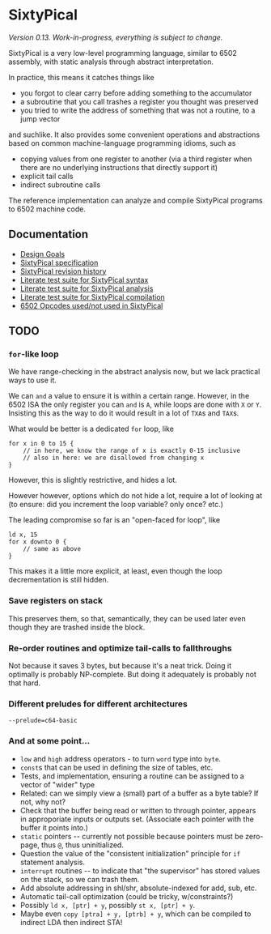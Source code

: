 SixtyPical
==========

_Version 0.13.  Work-in-progress, everything is subject to change._

SixtyPical is a very low-level programming language, similar to 6502 assembly,
with static analysis through abstract interpretation.

In practice, this means it catches things like

*   you forgot to clear carry before adding something to the accumulator
*   a subroutine that you call trashes a register you thought was preserved
*   you tried to write the address of something that was not a routine, to
    a jump vector

and suchlike.  It also provides some convenient operations and abstractions
based on common machine-language programming idioms, such as

*   copying values from one register to another (via a third register when
    there are no underlying instructions that directly support it)
*   explicit tail calls
*   indirect subroutine calls

The reference implementation can analyze and compile SixtyPical programs to
6502 machine code.

Documentation
-------------

*   [Design Goals](doc/Design%20Goals.md)
*   [SixtyPical specification](doc/SixtyPical.md)
*   [SixtyPical revision history](HISTORY.md)
*   [Literate test suite for SixtyPical syntax](tests/SixtyPical%20Syntax.md)
*   [Literate test suite for SixtyPical analysis](tests/SixtyPical%20Analysis.md)
*   [Literate test suite for SixtyPical compilation](tests/SixtyPical%20Compilation.md)
*   [6502 Opcodes used/not used in SixtyPical](doc/6502%20Opcodes.md)

TODO
----

### `for`-like loop

We have range-checking in the abstract analysis now, but we lack practical ways
to use it.

We can `and` a value to ensure it is within a certain range.  However, in the 6502
ISA the only register you can `and` is `A`, while loops are done with `X` or `Y`.
Insisting this as the way to do it would result in a lot of `TXA`s and `TAX`s.

What would be better is a dedicated `for` loop, like

    for x in 0 to 15 {
        // in here, we know the range of x is exactly 0-15 inclusive
        // also in here: we are disallowed from changing x
    }

However, this is slightly restrictive, and hides a lot.

However however, options which do not hide a lot, require a lot of looking at
(to ensure: did you increment the loop variable? only once? etc.)

The leading compromise so far is an "open-faced for loop", like

    ld x, 15
    for x downto 0 {
        // same as above
    }

This makes it a little more explicit, at least, even though the loop
decrementation is still hidden.

### Save registers on stack

This preserves them, so that, semantically, they can be used later even though they
are trashed inside the block.

### Re-order routines and optimize tail-calls to fallthroughs

Not because it saves 3 bytes, but because it's a neat trick.  Doing it optimally
is probably NP-complete.  But doing it adequately is probably not that hard.

### Different preludes for different architectures

`--prelude=c64-basic`

### And at some point...

*   `low` and `high` address operators - to turn `word` type into `byte`.
*   `const`s that can be used in defining the size of tables, etc.
*   Tests, and implementation, ensuring a routine can be assigned to a vector of "wider" type
*   Related: can we simply view a (small) part of a buffer as a byte table?  If not, why not?
*   Check that the buffer being read or written to through pointer, appears in approporiate inputs or outputs set.
    (Associate each pointer with the buffer it points into.)
*   `static` pointers -- currently not possible because pointers must be zero-page, thus `@`, thus uninitialized.
*   Question the value of the "consistent initialization" principle for `if` statement analysis.
*   `interrupt` routines -- to indicate that "the supervisor" has stored values on the stack, so we can trash them.
*   Add absolute addressing in shl/shr, absolute-indexed for add, sub, etc.
*   Automatic tail-call optimization (could be tricky, w/constraints?)
*   Possibly `ld x, [ptr] + y`, possibly `st x, [ptr] + y`.
*   Maybe even `copy [ptra] + y, [ptrb] + y`, which can be compiled to indirect LDA then indirect STA!
